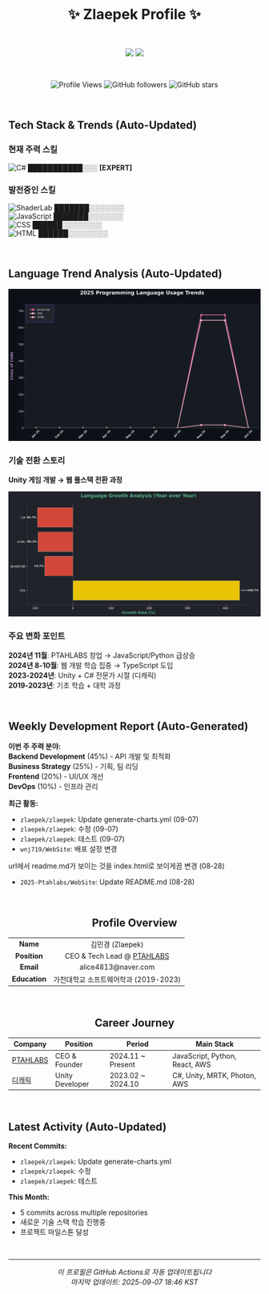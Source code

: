 <div align="center">
<br>

<h1 align="center">✨ Zlaepek Profile ✨</h1>

<br>

<!-- GitHub 통계 - 높이 맞춤 -->
<p align="center">
  <img height=200 src="https://github-readme-stats.vercel.app/api?username=zlaepek&show_icons=true&count_private=true&include_all_commits=true&theme=material-palenight&hide_border=true&bg_color=20232a&icon_color=E3E3E3A8&text_color=fff&title_color=52b788" />
  <img height=200 src="https://github-readme-activity-graph.vercel.app/graph?username=zlaepek&theme=react-dark&bg_color=20232a&hide_border=true&line=b7e4c7&color=52b788&area=true&height=200&custom_title=Contribution%20Activity"/>
</p>

<br>

<!-- 현재 상태 -->
<div align="center">

![Profile Views](https://komarev.com/ghpvc/?username=zlaepek&color=52b788&style=flat-square)
![GitHub followers](https://img.shields.io/github/followers/zlaepek?color=52b788&style=flat-square)
![GitHub stars](https://img.shields.io/github/stars/zlaepek?color=52b788&style=flat-square)

</div>

<br>

</div>

<!-- 자동 업데이트 섹션들 -->

## Tech Stack & Trends (Auto-Updated)

<!-- SKILL_START -->
### 현재 주력 스킬
![C#](https://img.shields.io/badge/C%23-Lv.80-239120?style=for-the-badge&logo=c-sharp&logoColor=white) ███████████░░░ **[EXPERT]**  

### 발전중인 스킬
![ShaderLab](https://img.shields.io/badge/ShaderLab-Lv.52-666666?style=for-the-badge&logo=shaderlab&logoColor=white) ███████░░░░░░░  
![JavaScript](https://img.shields.io/badge/JavaScript-Lv.50-F7DF1E?style=for-the-badge&logo=javascript&logoColor=black) ███████░░░░░░░  
![CSS](https://img.shields.io/badge/CSS-Lv.48-1572B6?style=for-the-badge&logo=css3&logoColor=white) ██████░░░░░░░░  
![HTML](https://img.shields.io/badge/HTML-Lv.42-E34F26?style=for-the-badge&logo=html5&logoColor=white) ██████░░░░░░░░  

<!-- SKILL_END -->

<br>

## Language Trend Analysis (Auto-Updated)

<!-- TREND_CHART -->
![Language Trends](./assets/language_trend_chart.png)
<!-- /TREND_CHART -->

### 기술 전환 스토리
**Unity 게임 개발 → 웹 풀스택 전환 과정**

<!-- GROWTH_CHART -->
![Growth Chart](./assets/language_growth_chart.png)  
<!-- /GROWTH_CHART -->

### 주요 변화 포인트
**2024년 11월**: PTAHLABS 창업 → JavaScript/Python 급상승  
**2024년 8-10월**: 웹 개발 학습 집중 → TypeScript 도입  
**2023-2024년**: Unity + C# 전문가 시절 (디캐릭)  
**2019-2023년**: 기초 학습 + 대학 과정

<br>

## Weekly Development Report (Auto-Generated)

<!-- WEEKLY_START -->
**이번 주 주력 분야:**  
**Backend Development** (45%) - API 개발 및 최적화  
**Business Strategy** (25%) - 기획, 팀 리딩  
**Frontend** (20%) - UI/UX 개선  
**DevOps** (10%) - 인프라 관리  

**최근 활동:**  
- `zlaepek/zlaepek`: Update generate-charts.yml (09-07)  
- `zlaepek/zlaepek`: 수정 (09-07)  
- `zlaepek/zlaepek`: 테스트 (09-07)  
- `wnj719/WebSite`: 배포 설정 변경

url에서 readme.md가 보이는 것을 index.html로 보이게끔 변경 (08-28)  
- `2025-Ptahlabs/WebSite`: Update README.md (08-28)  
<!-- WEEKLY_END -->

<br>

<div align="center">

## Profile Overview

<table>
  <tr>
    <td align="center"><strong>Name</strong></td>
    <td align="center">김민경 (Zlaepek)</td>
  </tr>
  <tr>
    <td align="center"><strong>Position</strong></td>
    <td align="center">CEO & Tech Lead @ <a href="https://ptahlabs.co.kr/">PTAHLABS</a></td>
  </tr>
  <tr>
    <td align="center"><strong>Email</strong></td>
    <td align="center">alice4813@naver.com</td>
  </tr>
  <tr>
    <td align="center"><strong>Education</strong></td>
    <td align="center">가천대학교 소프트웨어학과 (2019-2023)</td>
  </tr>
</table>

<br>

## Career Journey

<table>
  <thead>
    <tr>
      <th>Company</th>
      <th>Position</th>
      <th>Period</th>
      <th>Main Stack</th>
    </tr>
  </thead>
  <tbody>
    <tr>
      <td><a href="https://ptahlabs.co.kr/">PTAHLABS</a></td>
      <td>CEO & Founder</td>
      <td>2024.11 ~ Present</td>
      <td>JavaScript, Python, React, AWS</td>
    </tr>
    <tr>
      <td><a href="https://www.dcarrick.co.kr/">디캐릭</a></td>
      <td>Unity Developer</td>
      <td>2023.02 ~ 2024.10</td>
      <td>C#, Unity, MRTK, Photon, AWS</td>
    </tr>
  </tbody>
</table>

</div>

<br>

## Latest Activity (Auto-Updated)

<!-- ACTIVITY_START -->
**Recent Commits:**  
- `zlaepek/zlaepek`: Update generate-charts.yml  
- `zlaepek/zlaepek`: 수정  
- `zlaepek/zlaepek`: 테스트  

**This Month:**  
- 5 commits across multiple repositories  
- 새로운 기술 스택 학습 진행중  
- 프로젝트 마일스톤 달성  
<!-- ACTIVITY_END -->

<br>

---

<div align="center">

*이 프로필은 GitHub Actions로 자동 업데이트됩니다*  
*마지막 업데이트: <!-- UPDATE_TIME -->2025-09-07 18:46 KST<!-- /UPDATE_TIME -->*

</div>